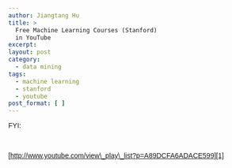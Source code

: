 ```yaml
---
author: Jiangtang Hu
title: >
  Free Machine Learning Courses (Stanford)
  in YouTube
excerpt:
layout: post
category:
  - data mining
tags:
  - machine learning
  - stanford
  - youtube
post_format: [ ]
---
```

<font face=Arial>FYI:</font>

<font face=Arial></font> 

<font face=Arial>[http://www.youtube.com/view\_play\_list?p=A89DCFA6ADACE599][1]</font>

 [1]: http://www.youtube.com/view_play_list?p=A89DCFA6ADACE599
